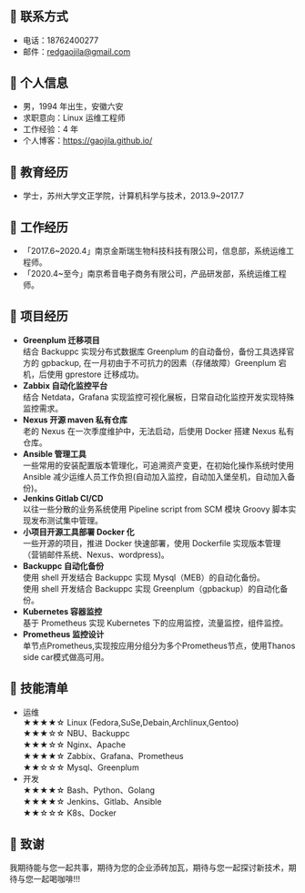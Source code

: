 # 


## 📱 联系方式

- 电话：18762400277
- 邮件：redgaojila@gmail.com

## 👨 个人信息

- 男，1994 年出生，安徽六安
- 求职意向：Linux 运维工程师
- 工作经验：4 年
- 个人博客：https://gaojila.github.io/

## 🏫 教育经历

- 学士，苏州大学文正学院，计算机科学与技术，2013.9~2017.7

## 👷 工作经历

- 「2017.6~2020.4」南京金斯瑞生物科技科技有限公司，信息部，系统运维工程师。
- 「2020.4~至今」南京希音电子商务有限公司，产品研发部，系统运维工程师。

## 📖 项目经历

- **Greenplum 迁移项目**  
  结合 Backuppc 实现分布式数据库 Greenplum 的自动备份，备份工具选择官方的 gpbackup,
  在一月初由于不可抗力的因素（存储故障）Greenplum 宕机，后使用 gprestore 迁移成功。
- **Zabbix 自动化监控平台**  
  结合 Netdata，Grafana 实现监控可视化展板，日常自动化监控开发实现特殊监控需求。
- **Nexus 开源 maven 私有仓库**  
  老的 Nexus 在一次季度维护中，无法启动，后使用 Docker 搭建 Nexus 私有仓库。
- **Ansible 管理工具**  
  一些常用的安装配置版本管理化，可追溯资产变更，在初始化操作系统时使用  
  Ansible 减少运维人员工作负担(自动加入监控，自动加入堡垒机，自动加入备份)。
- **Jenkins Gitlab CI/CD**  
  以往一些分散的业务系统使用 Pipeline script from SCM 模块 Groovy 脚本实现发布测试集中管理。
- **小项目开源工具部署 Docker 化**  
  一些开源的项目，推进 Docker 快速部署，使用 Dockerfile 实现版本管理（营销邮件系统、Nexus、wordpress)。
- **Backuppc 自动化备份**  
  使用 shell 开发结合 Backuppc 实现 Mysql（MEB）的自动化备份。  
  使用 shell 开发结合 Backuppc 实现 Greenplum（gpbackup）的自动化备份。
- **Kubernetes 容器监控**  
  基于 Prometheus 实现 Kubernetes 下的应用监控，流量监控，组件监控。
- **Prometheus 监控设计**  
  单节点Prometheus,实现按应用分组分为多个Prometheus节点，使用Thanos side car模式做高可用。

## 🐧 技能清单

- 运维  
  ★★★★☆ Linux (Fedora,SuSe,Debain,Archlinux,Gentoo)  
  ★★★☆☆ NBU、Backuppc  
  ★★★☆☆ Nginx、Apache  
  ★★★★☆ Zabbix、Grafana、Prometheus  
  ★★☆☆☆ Mysql、Greenplum
- 开发  
  ★★★★☆ Bash、Python、Golang  
  ★★★★☆ Jenkins、Gitlab、Ansible  
  ★★☆☆☆ K8s、Docker

## 💓 致谢

我期待能与您一起共事，期待为您的企业添砖加瓦，期待与您一起探讨新技术，期待与您一起喝咖啡!!!


